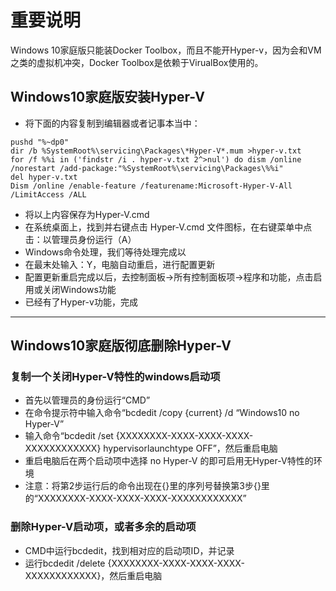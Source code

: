 # 重要说明
Windows 10家庭版只能装Docker Toolbox，而且不能开Hyper-v，因为会和VM之类的虚拟机冲突，Docker Toolbox是依赖于VirualBox使用的。
## Windows10家庭版安装Hyper-V
- 将下面的内容复制到编辑器或者记事本当中：
```
pushd "%~dp0"
dir /b %SystemRoot%\servicing\Packages\*Hyper-V*.mum >hyper-v.txt
for /f %%i in ('findstr /i . hyper-v.txt 2^>nul') do dism /online /norestart /add-package:"%SystemRoot%\servicing\Packages\%%i"
del hyper-v.txt
Dism /online /enable-feature /featurename:Microsoft-Hyper-V-All /LimitAccess /ALL
```
- 将以上内容保存为Hyper-V.cmd
- 在系统桌面上，找到并右键点击 Hyper-V.cmd 文件图标，在右键菜单中点击：以管理员身份运行（A）
- Windows命令处理，我们等待处理完成以
- 在最末处输入：Y，电脑自动重启，进行配置更新
- 配置更新重启完成以后，去控制面板->所有控制面板项->程序和功能，点击启用或关闭Windows功能
- 已经有了Hyper-v功能，完成
---
## Windows10家庭版彻底删除Hyper-V
### 复制一个关闭Hyper-V特性的windows启动项
- 首先以管理员的身份运行“CMD”
- 在命令提示符中输入命令“bcdedit /copy {current} /d “Windows10 no Hyper-V”
- 输入命令“bcdedit /set {XXXXXXXX-XXXX-XXXX-XXXX-XXXXXXXXXXXX} hypervisorlaunchtype OFF”，然后重启电脑
- 重启电脑后在两个启动项中选择 no Hyper-V 的即可启用无Hyper-V特性的环境
- 注意：将第2步运行后的命令出现在{}里的序列号替换第3步{}里的“XXXXXXXX-XXXX-XXXX-XXXX-XXXXXXXXXXXX”
### 删除Hyper-V启动项，或者多余的启动项
- CMD中运行bcdedit，找到相对应的启动项ID，并记录
- 运行bcdedit /delete {XXXXXXXX-XXXX-XXXX-XXXX-XXXXXXXXXXXX}，然后重启电脑






